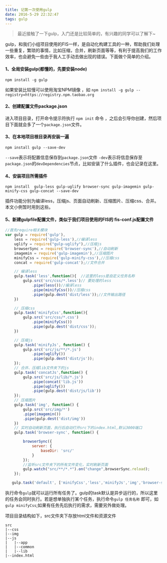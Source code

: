 ```yaml
---
title: 记第一次使用gulp
date: 2016-5-29 22:32:47
tags: gulp
---
```

> 最近接触了一下gulp，入门还是比较简单的，有兴趣的同学可以了解下~

gulp，和我们小组项目使用的FIS一样，是自动化构建工具的一种，帮助我们处理一些重复，繁琐的事情，比如压缩，合并，刷新页面等等，有利于提高我们的工作效率，也会避免一些由于我人工手动去做出现的错误。下面做个简单的介绍。

#### 1、全局安装gulp(都懂的，先要安装node)
```
npm install -g gulp
```
如果安装比较慢可以使用淘宝NPM镜像 ，如 `npm install -g gulp --registry=https://registry.npm.taobao.org`

<!--more-->

#### 2、创建配置文件package.json
进入项目目录，打开命令提示符执行 `npm init` 命令 ，之后会引导你创建，然后项目下面就会多了一个`package.json`文件。

#### 3、在本地项目根目录再安装一遍
```
npm install gulp --save-dev  
```
`--save`表示将配置信息保存到`package.json`文件
`-dev`表示将信息保存至`package.json`的`devDependencies`节点，比如安装了什么插件，也会记录在这里。



#### 4、安装项目所需插件
```
npm install  gulp-less gulp-uglify browser-sync gulp-imagemin gulp-minify-css gulp-concat --save-dev
```
插件功能分别为编译less，压缩js、页面自动刷新、压缩图片、压缩css、合并。本文小例暂时用到这些。

#### 5、新建gulpfile配置文件，类似于我们项目使用的FIS的 fis-conf.js配置文件

```javascript
//首先require相关模块
var gulp = require('gulp'),
    less = require('gulp-less'),//编译less
    uglify = require("gulp-uglify"),//压缩js
    browserSync = require('browser-sync'),//自动刷新
    imagemin = require('gulp-imagemin'),//压缩图片
    minifyCss = require('gulp-minify-css'),//压缩css
    concat = require('gulp-concat');//文件合并

    // 编译less
    gulp.task('less',function(){  //这里的less是自定义任务名称
        gulp.src('src/css/*.less')// 要处理的less
            .pipe(less())//编译less
            .pipe(minifyCss())//压缩css
            .pipe(gulp.dest('dist/less'));//文件输出路径
    })

    // 压缩css
    gulp.task('minifyCss',function(){
        gulp.src('src/css/*.css')
            .pipe(minifyCss()) 
            .pipe(gulp.dest('dist/css'));
    })

    // 压缩js
    gulp.task('minifyJs', function() {
        gulp.src('src/js/**/*.js') 
            .pipe(uglify()) 
            .pipe(gulp.dest('dist/js')); 
    });
    // 合并、压缩lib文件夹下的js
    gulp.task('concatJs',function() {
        gulp.src('src/js/lib/*.js')
            .pipe(concat('lib.js'))
            .pipe(uglify())
            .pipe(gulp.dest('dist/js/lib')) 
    });
    // 压缩图片
    gulp.task('img', function() {
        gulp.src('src/img/*')
        .pipe(imagemin())
        .pipe(gulp.dest('dist/img'))
    })
    // 实时自动刷新页面，执行后自动打开src下的index.html,默认3000端口
    gulp.task('browser-sync', function() {

        browserSync({
            server: {
                baseDir: 'src/'
            }
        });
        //监听src文件夹下的所有文件变化，实时刷新页面
        gulp.watch("src/**/*.*").on("change",browserSync.reload);
    });

   gulp.task('default', ['minifyCss','less','minifyJs','img','browser-sync','concatJs']);

```
执行命令`gulp`就可以运行所有任务了。gulp的task默认是异步运行的，所以这里的任务会同时执行。若是想单独执行某个任务，执行命令`gulp 任务名称` 即可，如`gulp minifyCss`;如果有任务先后执行的需求，需要另外做处理。

项目目录结构如下，src文件夹下存放html文件和资源文件

    src   
    |--css  
    |--img  
    |--js  
    |   |--app   
    |   |--common  
    |   |--lib   
    |--index.html   

